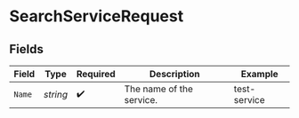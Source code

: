 # SearchServiceRequest


## Fields

| Field                    | Type                     | Required                 | Description              | Example                  |
| ------------------------ | ------------------------ | ------------------------ | ------------------------ | ------------------------ |
| `Name`                   | *string*                 | :heavy_check_mark:       | The name of the service. | test-service             |